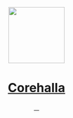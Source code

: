 <p align="center">
  <a href="https://dev.corehalla.com">
    <img src="https://dev.corehalla.com/icons/icon-192x192.png" height="128">
    <h1 align="center">Corehalla</h1>
  </a>
</p>
<p align="center">
    <a aria-label="Corehalla Website" href="http://corehalla.com">
        <img alt="" src="https://img.shields.io/website.svg?url=http%3A%2F%2Fcorehalla.com&style=for-the-badge&labelColor=202020&label=Corehalla">
    </a>
    <a aria-label="Corehalla Dev Website" href="https://dev.corehalla.com">
        <img alt="" src="https://img.shields.io/website.svg?url=http%3A%2F%2Fdev.corehalla.com&style=for-the-badge&labelColor=202020&label=Corehalla Dev">
    </a>
    <a aria-label="License" href="https://github.com/djobbo/corehalla/blob/master/LICENSE.md">
        <img alt="" src="https://img.shields.io/github/license/djobbo/corehalla.svg?style=for-the-badge&labelColor=202020">
    </a>
    <a aria-label="Corehalla Discord" href="https://discord.com/invite/eD248ez">
        <img alt="" src="https://img.shields.io/badge/Join%20the%20discord-5865F2.svg?style=for-the-badge&logo=Discord&labelColor=202020&logoWidth=20&logoColor=white">
    </a>
</p>